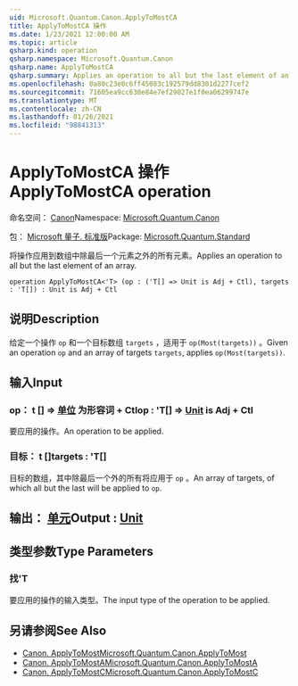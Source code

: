 ```yaml
---
uid: Microsoft.Quantum.Canon.ApplyToMostCA
title: ApplyToMostCA 操作
ms.date: 1/23/2021 12:00:00 AM
ms.topic: article
qsharp.kind: operation
qsharp.namespace: Microsoft.Quantum.Canon
qsharp.name: ApplyToMostCA
qsharp.summary: Applies an operation to all but the last element of an array.
ms.openlocfilehash: 0a80c23e0c6ff45083c192579dd8301d2277cef2
ms.sourcegitcommit: 71605ea9cc630e84e7ef29027e1f0ea06299747e
ms.translationtype: MT
ms.contentlocale: zh-CN
ms.lasthandoff: 01/26/2021
ms.locfileid: "98841313"
---
```

# <a name="applytomostca-operation"></a><span data-ttu-id="e66ee-102">ApplyToMostCA 操作</span><span class="sxs-lookup"><span data-stu-id="e66ee-102">ApplyToMostCA operation</span></span>

<span data-ttu-id="e66ee-103">命名空间： [Canon](xref:Microsoft.Quantum.Canon)</span><span class="sxs-lookup"><span data-stu-id="e66ee-103">Namespace: [Microsoft.Quantum.Canon](xref:Microsoft.Quantum.Canon)</span></span>

<span data-ttu-id="e66ee-104">包： [Microsoft 量子. 标准版](https://nuget.org/packages/Microsoft.Quantum.Standard)</span><span class="sxs-lookup"><span data-stu-id="e66ee-104">Package: [Microsoft.Quantum.Standard](https://nuget.org/packages/Microsoft.Quantum.Standard)</span></span>


<span data-ttu-id="e66ee-105">将操作应用到数组中除最后一个元素之外的所有元素。</span><span class="sxs-lookup"><span data-stu-id="e66ee-105">Applies an operation to all but the last element of an array.</span></span>

```qsharp
operation ApplyToMostCA<'T> (op : ('T[] => Unit is Adj + Ctl), targets : 'T[]) : Unit is Adj + Ctl
```


## <a name="description"></a><span data-ttu-id="e66ee-106">说明</span><span class="sxs-lookup"><span data-stu-id="e66ee-106">Description</span></span>

<span data-ttu-id="e66ee-107">给定一个操作 `op` 和一个目标数组 `targets` ，适用于 `op(Most(targets))` 。</span><span class="sxs-lookup"><span data-stu-id="e66ee-107">Given an operation `op` and an array of targets `targets`, applies `op(Most(targets))`.</span></span>

## <a name="input"></a><span data-ttu-id="e66ee-108">输入</span><span class="sxs-lookup"><span data-stu-id="e66ee-108">Input</span></span>

### <a name="op--t--unit--is-adj--ctl"></a><span data-ttu-id="e66ee-109">op： t [] => [单位](xref:microsoft.quantum.lang-ref.unit)  为形容词 + Ctl</span><span class="sxs-lookup"><span data-stu-id="e66ee-109">op : 'T[] => [Unit](xref:microsoft.quantum.lang-ref.unit)  is Adj + Ctl</span></span>

<span data-ttu-id="e66ee-110">要应用的操作。</span><span class="sxs-lookup"><span data-stu-id="e66ee-110">An operation to be applied.</span></span>


### <a name="targets--t"></a><span data-ttu-id="e66ee-111">目标： t []</span><span class="sxs-lookup"><span data-stu-id="e66ee-111">targets : 'T[]</span></span>

<span data-ttu-id="e66ee-112">目标的数组，其中除最后一个外的所有将应用于 `op` 。</span><span class="sxs-lookup"><span data-stu-id="e66ee-112">An array of targets, of which all but the last will be applied to `op`.</span></span>



## <a name="output--unit"></a><span data-ttu-id="e66ee-113">输出： [单元](xref:microsoft.quantum.lang-ref.unit)</span><span class="sxs-lookup"><span data-stu-id="e66ee-113">Output : [Unit](xref:microsoft.quantum.lang-ref.unit)</span></span>



## <a name="type-parameters"></a><span data-ttu-id="e66ee-114">类型参数</span><span class="sxs-lookup"><span data-stu-id="e66ee-114">Type Parameters</span></span>

### <a name="t"></a><span data-ttu-id="e66ee-115">找</span><span class="sxs-lookup"><span data-stu-id="e66ee-115">'T</span></span>

<span data-ttu-id="e66ee-116">要应用的操作的输入类型。</span><span class="sxs-lookup"><span data-stu-id="e66ee-116">The input type of the operation to be applied.</span></span>

## <a name="see-also"></a><span data-ttu-id="e66ee-117">另请参阅</span><span class="sxs-lookup"><span data-stu-id="e66ee-117">See Also</span></span>

- [<span data-ttu-id="e66ee-118">Canon. ApplyToMost</span><span class="sxs-lookup"><span data-stu-id="e66ee-118">Microsoft.Quantum.Canon.ApplyToMost</span></span>](xref:Microsoft.Quantum.Canon.ApplyToMost)
- [<span data-ttu-id="e66ee-119">Canon. ApplyToMostA</span><span class="sxs-lookup"><span data-stu-id="e66ee-119">Microsoft.Quantum.Canon.ApplyToMostA</span></span>](xref:Microsoft.Quantum.Canon.ApplyToMostA)
- [<span data-ttu-id="e66ee-120">Canon. ApplyToMostC</span><span class="sxs-lookup"><span data-stu-id="e66ee-120">Microsoft.Quantum.Canon.ApplyToMostC</span></span>](xref:Microsoft.Quantum.Canon.ApplyToMostC)